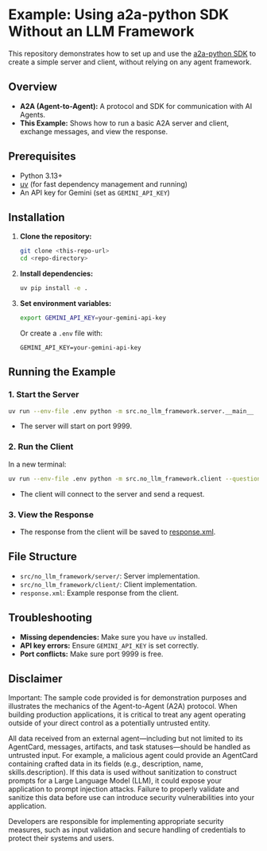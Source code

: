 # Example: Using a2a-python SDK Without an LLM Framework

This repository demonstrates how to set up and use the [a2a-python SDK](https://github.com/google/a2a-python) to create a simple server and client, without relying on any agent framework.

## Overview

- **A2A (Agent-to-Agent):** A protocol and SDK for communication with AI Agents.
- **This Example:** Shows how to run a basic A2A server and client, exchange messages, and view the response.

## Prerequisites

- Python 3.13+
- [uv](https://github.com/astral-sh/uv) (for fast dependency management and running)
- An API key for Gemini (set as `GEMINI_API_KEY`)

## Installation

1. **Clone the repository:**
   ```bash
   git clone <this-repo-url>
   cd <repo-directory>
   ```

2. **Install dependencies:**
   ```bash
   uv pip install -e .
   ```

3. **Set environment variables:**
   ```bash
   export GEMINI_API_KEY=your-gemini-api-key
   ```

   Or create a `.env` file with:
   ```
   GEMINI_API_KEY=your-gemini-api-key
   ```

## Running the Example

### 1. Start the Server

```bash
uv run --env-file .env python -m src.no_llm_framework.server.__main__
```
- The server will start on port 9999.

### 2. Run the Client

In a new terminal:

```bash
uv run --env-file .env python -m src.no_llm_framework.client --question "What is A2A protocol?"
```

- The client will connect to the server and send a request.

### 3. View the Response

- The response from the client will be saved to [response.xml](./response.xml).

## File Structure

- `src/no_llm_framework/server/`: Server implementation.
- `src/no_llm_framework/client/`: Client implementation.
- `response.xml`: Example response from the client.

## Troubleshooting

- **Missing dependencies:** Make sure you have `uv` installed.
- **API key errors:** Ensure `GEMINI_API_KEY` is set correctly.
- **Port conflicts:** Make sure port 9999 is free.

## Disclaimer
Important: The sample code provided is for demonstration purposes and illustrates the mechanics of the Agent-to-Agent (A2A) protocol. When building production applications, it is critical to treat any agent operating outside of your direct control as a potentially untrusted entity.

All data received from an external agent—including but not limited to its AgentCard, messages, artifacts, and task statuses—should be handled as untrusted input. For example, a malicious agent could provide an AgentCard containing crafted data in its fields (e.g., description, name, skills.description). If this data is used without sanitization to construct prompts for a Large Language Model (LLM), it could expose your application to prompt injection attacks.  Failure to properly validate and sanitize this data before use can introduce security vulnerabilities into your application.

Developers are responsible for implementing appropriate security measures, such as input validation and secure handling of credentials to protect their systems and users.